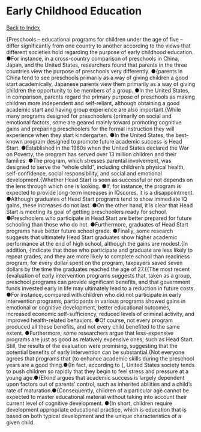 # Early Childhood Education
[Back to Index](https://github.com/windows10010/tpoExtractor/blob/master/README.md)

{Preschools – educational programs for children under the age of five – differ significantly from one country to another according to the views that different societies hold regarding the purpose of early childhood education. ●For instance, in a cross-country comparison of preschools in China, Japan, and the United States, researchers found that parents in the three countries view the purpose of preschools very differently. ●{parents in China tend to see preschools primarily as a way of giving children a good start academically, Japanese parents view them primarily as a way of giving children the opportunity to be members of a group. ●In the United States, in comparison, parents regard the primary purpose of preschools as making children more independent and self-reliant, although obtaining a good academic start and having group experience are also important.{While many programs designed for preschoolers {primarily on social and emotional factors, some are geared mainly toward promoting cognitive gains and preparing preschoolers for the formal instruction they will experience when they start kindergarten. ●In the United States, the best-known program designed to promote future academic success is Head Start. ●Established in the 1960s when the United States declared the War on Poverty, the program has served over 13 million children and their families. ●The program, which stresses parental involvement, was designed to serve the “whole child”, including children’s physical health, self-confidence, social responsibility, and social and emotional development.{Whether Head Start is seen as successful or not depends on the lens through which one is looking. ●If, for instance, the program is expected to provide long-term increases in IQscores, it is a disappointment. ●Although graduates of Head Start programs tend to show immediate IQ gains, these increases do not last. ●On the other hand, it is clear that Head Start is meeting its goal of getting preschoolers ready for school. ●Preschoolers who participate in Head Start are better prepared for future schooling than those who do not. ●Furthermore, graduates of Head Start programs have better future school grade. ●Finally, some research suggests that ultimately Head Start graduates show higher academic performance at the end of high school, although the gains are modest.{In addition, {indicate that those who participate and graduate are less likely to repeat grades, and they are more likely to complete school than readiness program, for every dollar spent on the program, taxpayers saved seven dollars by the time the graduates reached the age of 27.{{The most recent {evaluation of early intervention programs suggests that, taken as a group, preschool programs can provide significant benefits, and that government funds invested early in life may ultimately lead to a reduction in future costs. ●For instance, compared with children who did not participate in early intervention programs, participants in various programs showed gains in emotional or cognitive development, better educational outcomes, increased economic self-sufficiency, reduced levels of criminal activity, and improved health-related behaviors. ●Of course, not every program produced all these benefits, and not every child benefited to the same extent. ●Furthermore, some researchers argue that less-expensive programs are just as good as relatively expensive ones, such as Head Start. Still, the results of the evaluation were promising, suggesting that the potential benefits of early intervention can be substantial.{Not everyone agrees that programs that {to enhance academic skills during the preschool years are a good thing.●{In fact, according to {,
United States society tends to push children so rapidly that they begin to feel stress and pressure at a young age.●{Elkind argues that academic success is largely dependent upon factors
out of parents’ control, such as inherited abilities and a child’s rate of maturation.●{Consequently, children of a particular age cannot be expected to master educational material without
taking into account their current level of cognitive development. ●{In short, children require development appropriate educational practice, which is education that is based on both typical 
development and the unique characteristics of a given child.